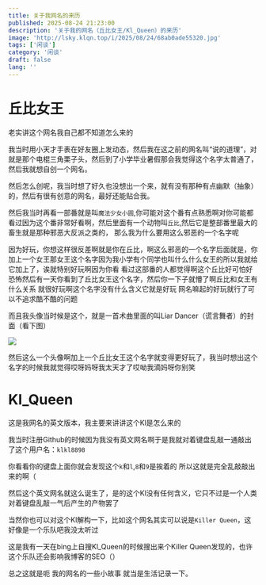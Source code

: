 ```yaml
---
title: 关于我网名的来历
published: 2025-08-24 21:23:00
description: '关于我的网名（丘比女王/Kl_Queen）的来历'
image: 'http://lsky.klqn.top/i/2025/08/24/68ab0ade55320.jpg'
tags: ['闲谈']
category: '闲谈'
draft: false 
lang: ''
---
```


# 

# 丘比女王

老实讲这个网名我自己都不知道怎么来的

我当时用小天才手表在好友圈上发动态，然后我在这之前的网名叫“说的道理”，对就是那个电棍三角栗子头，然后到了小学毕业暑假那会我觉得这个名字太普通了，然后我就想自创一个网名。

然后怎么创呢，我当时想了好久也没想出一个来，就有没有那种有点幽默（抽象）的，然后有很有创意的网名，最好还能贴合我。

然后我当时再看一部番就是叫`魔法少女小圆`,你可能对这个番有点熟悉啊对你可能都看过因为这个番非常好看啊，然后里面有一个动物叫`丘比`,然后它是整部番里最大的畜生就是那种邪恶大反派之类的， 那么我为什么要用这么邪恶的一个名字呢

因为好玩，你想这样很反差啊就是你在丘比，啊这么邪恶的一个名字后面就是，你加上一个女王那女王这个名字因为我小学有个同学也叫什么什么女王的所以我就给它加上了，诶就特别好玩啊因为你看 看过这部番的人都觉得啊这个丘比好可怕好恐怖然后有一天你看到了丘比女王这个名字，然后你一下子就懵了啊丘比和女王有什么关系 就很好玩啊这个名字没有什么含义它就是好玩 网名嘛起的好玩就行了可以不追求酷不酷的问题

而且我头像当时候是这个，就是一首术曲里面的叫Liar Dancer（谎言舞者）的封面（看下图）

![](http://lsky.klqn.top/i/2025/08/24/68ab0ffd8cdf4.jpg)

然后这么一个头像啊加上一个丘比女王这个名字就变得更好玩了，我当时想出这个名字的时候我就觉得哎呀妈呀我太天才了哎呦我滴妈呀你别笑

# Kl_Queen

这是我网名的英文版本，我主要来讲讲这个Kl是怎么来的

我当时注册Github的时候因为我没有英文网名啊于是我就对着键盘乱敲一通敲出了这个用户名：`klkl8898`

你看看你的键盘上面你就会发现这个`k`和`l`,`8`和`9`是挨着的 所以这就是完全乱敲敲出来的啊（

然后这个英文网名就这么诞生了，是的这个Kl没有任何含义，它只不过是一个人类对着键盘乱敲一气后产生的产物罢了

当然你也可以对这个Kl解构一下，比如这个网名其实可以说是`Killer Queen`，这好像是一个乐队吧我没太听过

这是我有一天在bing上自搜Kl_Queen的时候搜出来个Killer Queen发现的，也许这个乐队还会影响我博客的SEO（）

总之这就是呃 我的网名的一些小故事 就当是生活记录一下。
